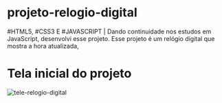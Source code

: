 # projeto-relogio-digital
 #HTML5, #CSS3 E #JAVASCRIPT |  Dando continuidade nos estudos em JavaScript, desenvolvi esse projeto. Esse projeto é um relógio digital que mostra a hora atualizada,


<div>
 <h1><strong>Tela inicial do projeto</strong></h1>
</div>

![tele-relogio-digital](https://user-images.githubusercontent.com/80265794/186675588-387f986f-f208-4065-aaa5-465bf9ff1643.png)
